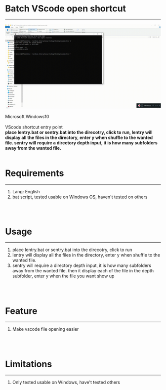 <h1>Batch VScode open shortcut</h1>
<hr />

![exp](https://github.com/Weilory/Batch-VScode-Open-Shortcut/blob/master/docs/gif/nj.gif)

Microsoft Windows10<br />
<br />
VScode shortcut entry point<br />
<b>place lentry.bat or sentry.bat into the direcotry, click to run, lentry will display all the files in the directory, enter y when shuffle to the wanted file. sentry will require a directory depth input, it is how many subfolders away from the wanted file. </b>
<br /><br />
<h1>Requirements</h1>
<hr />
<ol>
  <li>Lang: English</li>
  <li>bat script, tested usable on Windows OS, haven't tested on others</li>
</ol>
<br /><br />
<h1>Usage</h1>
<hr />
<ol>
  <li>place lentry.bat or sentry.bat into the direcotry, click to run</li>
  <li>lentry will display all the files in the directory, enter y when shuffle to the wanted file.</li>
  <li>sentry will require a directory depth input, it is how many subfolders away from the wanted file. then it display each of the file in the depth subfolder, enter y when the file you want show up</li>
</ol>
<br /><br />
<h1>Feature</h1>
<hr />
<ol>
  <li>Make vscode file opening easier</li>
</ol>
<br /><br />
<h1>Limitations</h1>
<hr />
<ol>
	<li>Only tested usable on Windows, have't tested others</li>
</ol>
<br /><br />
